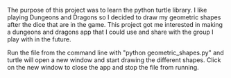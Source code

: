 The purpose of this project was to learn the python turtle library. I like playing 
Dungeons and Dragons so I decided to draw my geometric shapes after the dice that 
are in the game. This project got me interested in making a dungeons and dragons
app that I could use and share with the group I play with in the future. 

Run the file from the command line with "python geometric_shapes.py" and turtle
will open a new window and start drawing the different shapes. Click on the new
window to close the app and stop the file from running. 